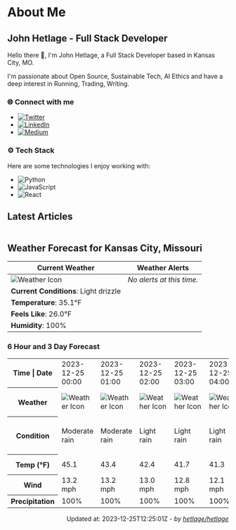 # About Me

## John Hetlage - Full Stack Developer

Hello there 👋, I'm John Hetlage, a Full Stack Developer based in Kansas City, MO. 

I'm passionate about Open Source, Sustainable Tech, AI Ethics and have a deep interest in Running, Trading, Writing.

### 🌐 Connect with me
- [![Twitter](https://img.shields.io/badge/Twitter-1DA1F2?style=for-the-badge&logo=twitter&logoColor=white)](https://twitter.com/j_hetlage)
- [![LinkedIn](https://img.shields.io/badge/LinkedIn-0077B5?style=for-the-badge&logo=linkedin&logoColor=white)](https://linkedin.com/in/john-hetlage)
- [![Medium](https://img.shields.io/badge/Medium-12100E?style=for-the-badge&logo=medium&logoColor=white)](https://medium.com/@jhetlage)

### ⚙️ Tech Stack
Here are some technologies I enjoy working with:
- ![Python](https://img.shields.io/badge/-Python-05122A?style=flat&logo=Python)
- ![JavaScript](https://img.shields.io/badge/-JavaScript-05122A?style=flat&logo=JavaScript)
- ![React](https://img.shields.io/badge/-React-05122A?style=flat&logo=React)


## Latest Articles

<table>
  <tbody></tbody>
</table>


## Weather Forecast for Kansas City, Missouri

| **Current Weather** | **Weather Alerts** |
|---------------------|--------------------|
| ![Weather Icon](https://cdn.weatherapi.com/weather/64x64/night/266.png) |  _No alerts at this time._  |
| **Current Conditions**: Light drizzle |  | 
| **Temperature**: 35.1°F |  |
| **Feels Like**: 26.0°F |  |
| **Humidity**: 100% | |

### 6 Hour and 3 Day Forecast

<table>
  <tbody>  
    <tr><th>Time | Date</th><td>2023-12-25 00:00</td><td>2023-12-25 01:00</td><td>2023-12-25 02:00</td><td>2023-12-25 03:00</td><td>2023-12-25 04:00</td><td>2023-12-25 05:00</td><td>2023-12-25</td><td>2023-12-26</td><td>2023-12-27</td></tr>
    <tr><th>Weather</th><td><img src="https://cdn.weatherapi.com/weather/64x64/night/302.png" alt="Weather Icon"></td><td><img src="https://cdn.weatherapi.com/weather/64x64/night/302.png" alt="Weather Icon"></td><td><img src="https://cdn.weatherapi.com/weather/64x64/night/296.png" alt="Weather Icon"></td><td><img src="https://cdn.weatherapi.com/weather/64x64/night/296.png" alt="Weather Icon"></td><td><img src="https://cdn.weatherapi.com/weather/64x64/night/296.png" alt="Weather Icon"></td><td><img src="https://cdn.weatherapi.com/weather/64x64/night/266.png" alt="Weather Icon"></td>
    <td><img src="https://cdn.weatherapi.com/weather/64x64/day/302.png" alt="Weather Icons"</td><td><img src="https://cdn.weatherapi.com/weather/64x64/day/371.png" alt="Weather Icons"</td><td><img src="https://cdn.weatherapi.com/weather/64x64/day/326.png" alt="Weather Icons"</td></tr>
    <tr><th>Condition</th><td>Moderate rain</td><td>Moderate rain</td><td>Light rain</td><td>Light rain</td><td>Light rain</td><td>Light drizzle</td>
    <td>Moderate rain</td><td>Moderate or heavy snow showers</td><td>Light snow</td></tr>
    <tr><th>Temp (°F)</th><td>45.1</td><td>43.4</td><td>42.4</td><td>41.7</td><td>41.3</td><td>40.6</td>
    <td>40.0° / 31.5°F</td><td>35.8° / 28.7°F</td><td>35.3° / 28.8°F</td></tr>
    <tr><th>Wind</th><td>13.2 mph</td><td>13.2 mph</td><td>13.0 mph</td><td>12.8 mph</td><td>12.1 mph</td><td>12.3 mph</td>
    <td>15.7 mph</td><td>16.1 mph</td><td>15.9 mph</td></tr>
    <tr><th>Precipitation</th><td>100%</td><td>100%</td><td>100%</td><td>100%</td><td>100%</td><td>100%</td>
    <td>98%</td><td>85%</td><td>68%</td></tr>
  </tbody>
</table>

<div align="right">

Updated at: 2023-12-25T12:25:01Z - *by [hetlage/hetlage](https://github.com/hetlage/hetlage)*

</div>

